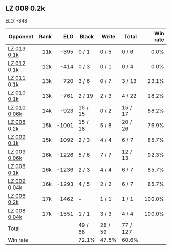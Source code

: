 ## LZ 009 0.2k ##

ELO: -848

Opponent | Rank | ELO | Black | Write | Total | Win rate
---------|-----:|----:|-------|-------|-------|-------:
[LZ 013 0.1k](LZ%20013%200.1k.md) | 11k | -395 | 0 / 1 | 0 / 5 | 0 / 6 | 0.0%
[LZ 012 0.1k](LZ%20012%200.1k.md) | 12k | -414 | 0 / 3 | 0 / 1 | 0 / 4 | 0.0%
[LZ 011 0.1k](LZ%20011%200.1k.md) | 13k | -720 | 3 / 6 | 0 / 7 | 3 / 13 | 23.1%
[LZ 010 0.1k](LZ%20010%200.1k.md) | 13k | -761 | 2 / 19 | 2 / 3 | 4 / 22 | 18.2%
[LZ 010 0.06k](LZ%20010%200.06k.md) | 14k | -923 | 15 / 15 | 0 / 2 | 15 / 17 | 88.2%
[LZ 008 0.2k](LZ%20008%200.2k.md) | 15k | -1001 | 15 / 18 | 5 / 8 | 20 / 26 | 76.9%
[LZ 009 0.1k](LZ%20009%200.1k.md) | 15k | -1092 | 2 / 3 | 4 / 4 | 6 / 7 | 85.7%
[LZ 009 0.06k](LZ%20009%200.06k.md) | 16k | -1226 | 5 / 6 | 7 / 7 | 12 / 13 | 92.3%
[LZ 008 0.1k](LZ%20008%200.1k.md) | 16k | -1236 | 2 / 3 | 4 / 4 | 6 / 7 | 85.7%
[LZ 009 0.04k](LZ%20009%200.04k.md) | 16k | -1293 | 4 / 5 | 2 / 2 | 6 / 7 | 85.7%
[LZ 006 0.2k](LZ%20006%200.2k.md) | 17k | -1462 | - | 1 / 1 | 1 / 1 | 100.0%
[LZ 008 0.04k](LZ%20008%200.04k.md) | 17k | -1551 | 1 / 1 | 3 / 3 | 4 / 4 | 100.0%
Total | | | 49 / 68 | 28 / 59 | 77 / 127 | 
Win rate| | | 72.1% | 47.5% | 60.6% | 
